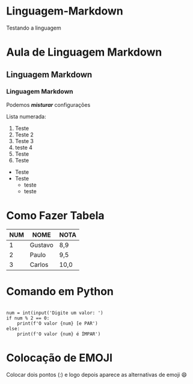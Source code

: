 # Linguagem-Markdown
Testando a linguagem


# Aula de Linguagem Markdown

## Linguagem Markdown

### Linguagem Markdown


Podemos __*misturar*__ configurações

Lista numerada:

1. Teste
2. Teste 2
3.  Teste 3
4.  teste 4 
1. Teste
3. Teste 

* Teste 
* Teste
   * teste
   * teste


# Como Fazer Tabela

NUM | NOME | NOTA
---|---|---
1 | Gustavo | 8,9
2 | Paulo | 9,5
3 | Carlos | 10,0



# Comando em Python


```

num = int(input('Digite um valor: ')
if num % 2 == 0:
    print(f'O valor {num} [e PAR')
else:
    print(f'O valor {num} é ÍMPAR')

```


# Colocação de EMOJI

Colocar dois pontos (:) e logo depois aparece as alternativas de emoji 
😄
